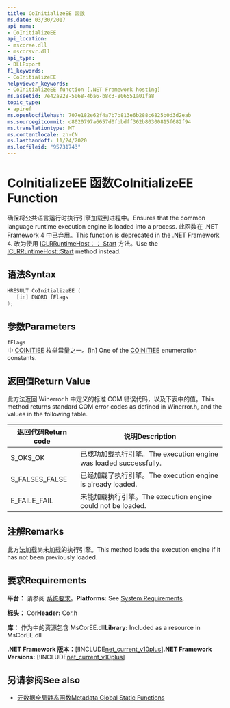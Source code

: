 ```yaml
---
title: CoInitializeEE 函数
ms.date: 03/30/2017
api_name:
- CoInitializeEE
api_location:
- mscoree.dll
- mscorsvr.dll
api_type:
- DLLExport
f1_keywords:
- CoInitializeEE
helpviewer_keywords:
- CoInitializeEE function [.NET Framework hosting]
ms.assetid: 7e42a928-5068-4ba6-b8c3-806551a01fa8
topic_type:
- apiref
ms.openlocfilehash: 707e182e62f4a7b7b813e6b288c6825b0d3d2eab
ms.sourcegitcommit: d8020797a6657d0fbbdff362b80300815f682f94
ms.translationtype: MT
ms.contentlocale: zh-CN
ms.lasthandoff: 11/24/2020
ms.locfileid: "95731743"
---
```

# <a name="coinitializeee-function"></a><span data-ttu-id="97929-102">CoInitializeEE 函数</span><span class="sxs-lookup"><span data-stu-id="97929-102">CoInitializeEE Function</span></span>

<span data-ttu-id="97929-103">确保将公共语言运行时执行引擎加载到进程中。</span><span class="sxs-lookup"><span data-stu-id="97929-103">Ensures that the common language runtime execution engine is loaded into a process.</span></span> <span data-ttu-id="97929-104">此函数在 .NET Framework 4 中已弃用。</span><span class="sxs-lookup"><span data-stu-id="97929-104">This function is deprecated in the .NET Framework 4.</span></span> <span data-ttu-id="97929-105">改为使用 [ICLRRuntimeHost：： Start](iclrruntimehost-start-method.md) 方法。</span><span class="sxs-lookup"><span data-stu-id="97929-105">Use the [ICLRRuntimeHost::Start](iclrruntimehost-start-method.md) method instead.</span></span>  
  
## <a name="syntax"></a><span data-ttu-id="97929-106">语法</span><span class="sxs-lookup"><span data-stu-id="97929-106">Syntax</span></span>  
  
```cpp  
HRESULT CoInitializeEE (  
   [in] DWORD fFlags  
);  
```  
  
## <a name="parameters"></a><span data-ttu-id="97929-107">参数</span><span class="sxs-lookup"><span data-stu-id="97929-107">Parameters</span></span>  

 `fFlags`  
 <span data-ttu-id="97929-108">中 [COINITIEE](../metadata/coinitiee-enumeration.md) 枚举常量之一。</span><span class="sxs-lookup"><span data-stu-id="97929-108">[in] One of the [COINITIEE](../metadata/coinitiee-enumeration.md) enumeration constants.</span></span>  
  
## <a name="return-value"></a><span data-ttu-id="97929-109">返回值</span><span class="sxs-lookup"><span data-stu-id="97929-109">Return Value</span></span>  

 <span data-ttu-id="97929-110">此方法返回 Winerror.h 中定义的标准 COM 错误代码，以及下表中的值。</span><span class="sxs-lookup"><span data-stu-id="97929-110">This method returns standard COM error codes as defined in Winerror.h, and the values in the following table.</span></span>  
  
|<span data-ttu-id="97929-111">返回代码</span><span class="sxs-lookup"><span data-stu-id="97929-111">Return code</span></span>|<span data-ttu-id="97929-112">说明</span><span class="sxs-lookup"><span data-stu-id="97929-112">Description</span></span>|  
|-----------------|-----------------|  
|<span data-ttu-id="97929-113">S_OK</span><span class="sxs-lookup"><span data-stu-id="97929-113">S_OK</span></span>|<span data-ttu-id="97929-114">已成功加载执行引擎。</span><span class="sxs-lookup"><span data-stu-id="97929-114">The execution engine was loaded successfully.</span></span>|  
|<span data-ttu-id="97929-115">S_FALSE</span><span class="sxs-lookup"><span data-stu-id="97929-115">S_FALSE</span></span>|<span data-ttu-id="97929-116">已经加载了执行引擎。</span><span class="sxs-lookup"><span data-stu-id="97929-116">The execution engine is already loaded.</span></span>|  
|<span data-ttu-id="97929-117">E_FAIL</span><span class="sxs-lookup"><span data-stu-id="97929-117">E_FAIL</span></span>|<span data-ttu-id="97929-118">未能加载执行引擎。</span><span class="sxs-lookup"><span data-stu-id="97929-118">The execution engine could not be loaded.</span></span>|  
  
## <a name="remarks"></a><span data-ttu-id="97929-119">注解</span><span class="sxs-lookup"><span data-stu-id="97929-119">Remarks</span></span>  

 <span data-ttu-id="97929-120">此方法加载尚未加载的执行引擎。</span><span class="sxs-lookup"><span data-stu-id="97929-120">This method loads the execution engine if it has not been previously loaded.</span></span>  
  
## <a name="requirements"></a><span data-ttu-id="97929-121">要求</span><span class="sxs-lookup"><span data-stu-id="97929-121">Requirements</span></span>  

 <span data-ttu-id="97929-122">**平台：** 请参阅 [系统要求](../../get-started/system-requirements.md)。</span><span class="sxs-lookup"><span data-stu-id="97929-122">**Platforms:** See [System Requirements](../../get-started/system-requirements.md).</span></span>  
  
 <span data-ttu-id="97929-123">**标头：** Cor</span><span class="sxs-lookup"><span data-stu-id="97929-123">**Header:** Cor.h</span></span>  
  
 <span data-ttu-id="97929-124">**库：** 作为中的资源包含 MsCorEE.dll</span><span class="sxs-lookup"><span data-stu-id="97929-124">**Library:** Included as a resource in MsCorEE.dll</span></span>  
  
 <span data-ttu-id="97929-125">**.NET Framework 版本：**[!INCLUDE[net_current_v10plus](../../../../includes/net-current-v10plus-md.md)]</span><span class="sxs-lookup"><span data-stu-id="97929-125">**.NET Framework Versions:** [!INCLUDE[net_current_v10plus](../../../../includes/net-current-v10plus-md.md)]</span></span>  
  
## <a name="see-also"></a><span data-ttu-id="97929-126">另请参阅</span><span class="sxs-lookup"><span data-stu-id="97929-126">See also</span></span>

- [<span data-ttu-id="97929-127">元数据全局静态函数</span><span class="sxs-lookup"><span data-stu-id="97929-127">Metadata Global Static Functions</span></span>](../metadata/metadata-global-static-functions.md)
